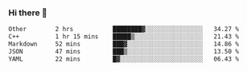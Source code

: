 ### Hi there 👋

<!--
**WShiBin/WShiBin** is a ✨ _special_ ✨ repository because its `README.md` (this file) appears on your GitHub profile.

Here are some ideas to get you started:

- 🔭 I’m currently working on ...
- 🌱 I’m currently learning ...
- 👯 I’m looking to collaborate on ...
- 🤔 I’m looking for help with ...
- 💬 Ask me about ...
- 📫 How to reach me: ...
- 😄 Pronouns: ...
- ⚡ Fun fact: ...
-->

<!--START_SECTION:waka-->

```txt
Other        2 hrs           ████████▓░░░░░░░░░░░░░░░░   34.27 %
C++          1 hr 15 mins    █████▒░░░░░░░░░░░░░░░░░░░   21.43 %
Markdown     52 mins         ███▓░░░░░░░░░░░░░░░░░░░░░   14.86 %
JSON         47 mins         ███▒░░░░░░░░░░░░░░░░░░░░░   13.50 %
YAML         22 mins         █▓░░░░░░░░░░░░░░░░░░░░░░░   06.43 %
```

<!--END_SECTION:waka-->
